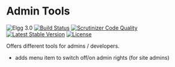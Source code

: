 Admin Tools
===========

![Elgg 3.0](https://img.shields.io/badge/Elgg-3.0-green.svg)
[![Build Status](https://scrutinizer-ci.com/g/ColdTrick/admin_tools/badges/build.png?b=master)](https://scrutinizer-ci.com/g/ColdTrick/admin_tools/build-status/master)
[![Scrutinizer Code Quality](https://scrutinizer-ci.com/g/ColdTrick/admin_tools/badges/quality-score.png?b=master)](https://scrutinizer-ci.com/g/ColdTrick/admin_tools/?branch=master)
[![Latest Stable Version](https://poser.pugx.org/coldtrick/admin_tools/v/stable.svg)](https://packagist.org/packages/coldtrick/admin_tools)
[![License](https://poser.pugx.org/coldtrick/admin_tools/license.svg)](https://packagist.org/packages/coldtrick/admin_tools)
 
Offers different tools for admins / developers.

- adds menu item to switch off/on admin rights (for site admins)
